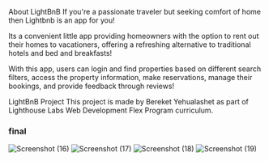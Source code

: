 About LightBnB
If you're a passionate traveler but seeking comfort of home then Lightbnb is an app for you!

Its a convenient little app providing homeowners with the option to rent out their homes to vacationers, offering a refreshing alternative to traditional hotels and bed and breakfasts!

With this app, users can login and find properties based on different search filters, access the property information, make reservations, manage their bookings, and provide feedback through reviews!

LightBnB Project
This project is made by Bereket Yehualashet as part of Lighthouse Labs Web Development Flex Program curriculum.
### final 

![Screenshot (16)](https://github.com/Bekidemissie/LightBnB/assets/130595119/02880546-e796-485b-9374-0b7d8479d06b)
![Screenshot (17)](https://github.com/Bekidemissie/LightBnB/assets/130595119/84a8ec92-b9b6-43e5-b145-9365277c00af)
![Screenshot (18)](https://github.com/Bekidemissie/LightBnB/assets/130595119/83389985-7ce1-4d44-9544-c21a13ef7046)
![Screenshot (19)](https://github.com/Bekidemissie/LightBnB/assets/130595119/24132e68-52e9-4631-b5b9-e8b85a03e765)


